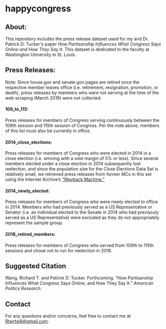 # happycongress

## **About:**

This repository includes the press release dataset used for my and Dr. Patrick D. Tucker's paper *How Partisanship Influences What Congress Says Online and How They Say It*. This dataset is dedicated to the faculty at Washington University in St. Louis.

## **Press Releases:** 

Note: Since house.gov and senate.gov pages are retired once the respective member leaves office (i.e. retirement, resignation, promotion, or death), press releases by members who were not serving at the time of the web scraping (March 2019) were not collected.

#### **109_to_115:** 

Press releases for members of Congress serving continuously between the 109th session and 115th session of Congress. Per the note above, members of this list must also be currently in office.

#### **2014_close_elections:** 

Press releases for members of Congress who were elected in 2014 in a close election (i.e. winning with a vote margin of 5% or less). Since several members elected under a close election in 2014 subsequently lost reelection, and since the population size for the Close Elections Data Set is relatively small, we retrieved press releases from former MCs in this set using the Internet Archive’s [“Wayback Machine.”](https://archive.org/web/)

#### **2014_newly_elected:** 

Press releases for members of Congress who were newly elected to office in 2014. Members who had previously served as a US Representative or Senator (i.e. an individual elected to the Senate in 2014 who had previsouly served as a US Representative) were excluded as they do not appropriately represent the sample group.

#### **2018_retired_members:**

Press releases for members of Congress who served from 109th to 115th sessions and chose not to run for reelection in 2018.

## Suggested Citation
Wang, Richard T. and Patrick D. Tucker. Forthcoming. “How Partisanship Influences What Congress Says Online, and How They Say It.” *American Politics Research*.

## Contact
For any questions and/or concerns, feel free to contact me at Rtwrtw8@gmail.com.
